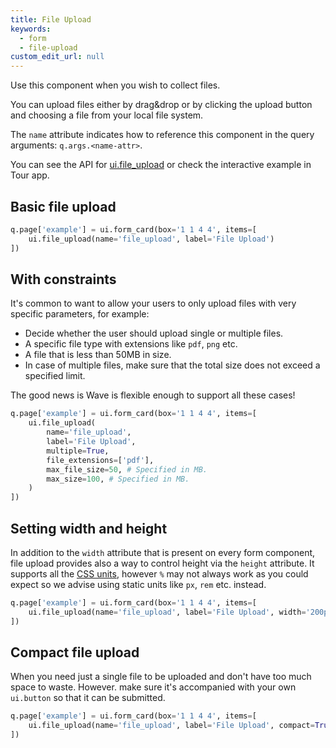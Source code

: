 ```yaml
---
title: File Upload
keywords:
  - form
  - file-upload
custom_edit_url: null
---
```


Use this component when you wish to collect files.

You can upload files either by drag&drop or by clicking the upload button and choosing a file from
your local file system.

The `name` attribute indicates how to reference this component in the query arguments: `q.args.<name-attr>`.

You can see the API for [ui.file_upload](/docs/api/ui#file_upload) or check the interactive example in Tour app.

## Basic file upload

```py
q.page['example'] = ui.form_card(box='1 1 4 4', items=[
    ui.file_upload(name='file_upload', label='File Upload')
])
```

## With constraints

It's common to want to allow your users to only upload files with very specific parameters, for example:

* Decide whether the user should upload single or multiple files.
* A specific file type with extensions like `pdf`, `png` etc.
* A file that is less than 50MB in size.
* In case of multiple files, make sure that the total size does not exceed a specified limit.

The good news is Wave is flexible enough to support all these cases!

```py
q.page['example'] = ui.form_card(box='1 1 4 4', items=[
    ui.file_upload(
        name='file_upload',
        label='File Upload',
        multiple=True,
        file_extensions=['pdf'],
        max_file_size=50, # Specified in MB.
        max_size=100, # Specified in MB.
    )
])
```

## Setting width and height

In addition to the `width` attribute that is present on every form component, file upload provides also
a way to control height via the `height` attribute. It supports all the [CSS units](https://developer.mozilla.org/en-US/docs/Learn/CSS/Building_blocks/Values_and_units), however `%` may not always work as you
could expect so we advise using static units like `px`, `rem` etc. instead.

```py
q.page['example'] = ui.form_card(box='1 1 4 4', items=[
    ui.file_upload(name='file_upload', label='File Upload', width='200px', height='200px')
])
```

## Compact file upload

When you need just a single file to be uploaded and don't have too much space to waste. However. make sure it's accompanied with your own `ui.button` so that it can be submitted.

```py
q.page['example'] = ui.form_card(box='1 1 4 4', items=[
    ui.file_upload(name='file_upload', label='File Upload', compact=True)
])
```
